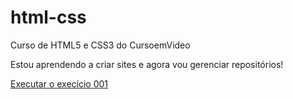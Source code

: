 # html-css
Curso de HTML5 e CSS3 do CursoemVideo

Estou aprendendo a criar sites e agora vou gerenciar repositórios!

<a href="https://vanessarafael87.github.io/html-css/exercicios/ex001/index.html">Executar o execício 001</a>